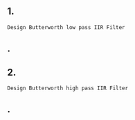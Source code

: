 ## 1.

```
Design Butterworth low pass IIR Filter
```
## .

## 2.

```
Design Butterworth high pass IIR Filter
```
## .


